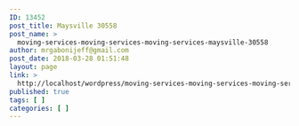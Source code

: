 ```yaml
---
ID: 13452
post_title: Maysville 30558
post_name: >
  moving-services-moving-services-moving-services-maysville-30558
author: mrgabonijeff@gmail.com
post_date: 2018-03-28 01:51:48
layout: page
link: >
  http://localhost/wordpress/moving-services-moving-services-moving-services-maysville-30558/
published: true
tags: [ ]
categories: [ ]
---
```

